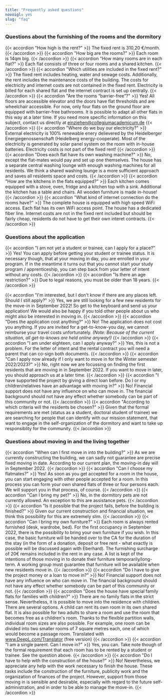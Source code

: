 ```yaml
---
title: "Frequently asked questions"
novoigl: yes
slug: "faq"
---
```



### Questions about the furnishing of the rooms and the dormitory

{{< accordion "How high is the rent?" >}}
The fixed rent is 310,20 €/month.
{{< /accordion >}}
{{< accordion "How big are the rooms?" >}}
Each room is 14qm big.
{{< /accordion >}}
{{< accordion "How many rooms are in each flat?" >}}
Each flat consists of three or four rooms and a shared kitchen.
{{< /accordion >}}
{{< accordion "Which utilities are included in the fixed rent?" >}}
The fixed rent includes heating, water and sewage costs. Additionally, the rent includes the maintenance costs of the building. The costs for electricity and internet costs are not contained in the fixed rent. Electricity is billed for each shared flat and the internet contract is set up centrally.
{{< /accordion >}}
{{< accordion "Are the rooms “barrier-free”?" >}}
Yes! All floors are accessible elevator and the doors have flat thresholds and are wheelchair accessible. For now, only four flats on the ground floor are equipped with barrier-free bathrooms. It is possible to adapt all other flats in this way at a later time. If you need more specific information on this subject, contact us directly at einziehen@collegiumacademicum.de
{{< /accordion >}}
{{< accordion "Where do we buy our electricity?" >}}
External electricity is 100% renewable enery delievered by the Heidelberger Energiegenossenschaft (Heidelberg energy-cooperate). Most of the electricity is generated by solar panel system on the room with in-house batteries. Electricity costs is not part of the fixed rent!
{{< /accordion >}}
{{< accordion "Does each flat have its own washing machine?" >}}
No, except the flat-mates would pay and set up one themselves. The house has a separate central washing lounge with enough washing machines for all residents. We think a shared washing lounge is a more sufficient approach and saves all residents space and costs.
{{< /accordion >}}
{{< accordion "How are the kitchens in the flats equipped?" >}}
Each kitchen comes equipped with a stove, oven, fridge and a kitchen top with a sink. Additional the kitchen has a table and chairs. All wooden furniture is made in-house!
{{< /accordion >}}
{{< accordion "What kind of internet connection do the rooms have?" >}}
The complete house is equipped with high speed WiFi access. Each flat has its own WiFi access point. The house has a dedicated fiber line. Internet costs are not in the fixed rent included but should be fairly cheap, residents do not have to get their own interet contracts.
{{< /accordion >}}

### Questions about the application

{{< accordion "I am not yet a student or trainee, can I apply for a place?" >}}
Yes! You can apply before getting your student or trainee status. It is necessary though, that at your moving in day, you are enrolled in your program. If in the meantime it turns out that you cannot start your study program / apprenticeship, you can step back from your letter of intent without any costs.
{{< /accordion >}}
{{< accordion "Is there an age restriction?" >}}
Due to legal reasons, you must be older than 18 years.
{{< /accordion >}}

{{< accordion "I'm interested, but I don't know if there are any places left. Should I still apply?" >}}
Yes, we are still looking for a few new residents for the move-in in September 2022! So get to the keyboard and send us your application! We would also be happy if you told other people about us who might also be interested in moving in.
{{< /accordion >}}
{{< accordion "Does the application cost anything?" >}}
No! The application does not cost you anything. If you are invited for a get-to-know-you day, we cannot reimburse your travel costs unfortunately. *(Note: Because of the current situation, all get-to-knows are held online anyway!)*
{{< /accordion >}}
{{< accordion "I am under eighteen, can I apply anyway?" >}}
Yes, this is not a problem. For the letter of intent and the rental contract you will need a parent that can co-sign both documents.
{{< /accordion >}}
{{< accordion "Can I apply now already if I only want to move in for the Winter semester 2022/2023?" >}}
No, right now we are focussing on finding the first residents that are moving in in September 2022. If you want to move in later, you should approach us at a later time.
{{< /accordion >}}
{{< accordion "I have supported the project by giving a direct loan before. Do I or my children/relatives have an advantage with moving in?" >}}
No! Financial support does not have any influence on who can move in. The financial background should not have any effect whether somebody  can be part of this community or not.
{{< /accordion >}}
{{< accordion "According to which criteria will the residents be chosen?" >}}
Given that the formal requirements are met (status as a student, doctoral student of trainee) we are searching for people that can identify with our mission statement, that want to engage in the self-organization of the dormitory and want to take up responsiblity for the community.
{{< /accordion >}}

### Questions about moving in and the living together

{{< accordion "When can I first move in into the building?" >}}
As we are currently constructing the building, we can sadly not guarantee are precise fixed moving in date. According to our current plan, the moving-in day will in September 2022.
{{< /accordion >}}
{{< accordion "Can I choose my flatmates?" >}}
Yes! As soon as you get accepted for a room in the house, you can start engaging with other people accepted for a room. In this process you can form your own shared flats of three or four persons each. We will support you in that process, of course.
{{< /accordion >}}
{{< accordion "Can I bring my pet?" >}}
No, in the dormitory pets are not currently allowed. An exception to this are assistance pets.
{{< /accordion >}}
{{< accordion "Is it possible that the project fails, before the building is finished?" >}}
Given our current construction and financial situation, we think this possibility for this are extremely slim.
{{< /accordion >}}
{{< accordion "Can I bring my own furniture?" >}}
Each room is always rented furnished (desk, wardrobe, bed). For the first occupancy in September 2022, there is the possibility to bring your own furniture if you wish. In this case, the basic furniture will be handed over to the CA for the duration of the stay (in the form of a donation, deposit or free rent - what exactly is possible will be discussed again with Eberhard). The furnishing surcharge of 20€ remains included in the rent in any case. A list is kept of the intentions of those moving in to donate their furniture temporarily/long-term. A working group must guarantee that furniture will be available when new residents move in.
{{< /accordion >}}
{{< accordion "Do I have to give the project money or a loan to move in?" >}}
No! Financial support does not have any influence on who can move in. The financial background should not have any effect whether somebody  can be part of this community or not.
{{< /accordion >}}
{{< accordion "Does the house have special family flats for families with children?" >}}
There are no family flats in the strict sense. Nevertheless, it is possible to move into the residence with children. There are several options. A child can rent its own room in its own shared flat. It is also possible for two adults to share a room and use the room that becomes free as a children's room. Thanks to the flexible partition walls, individual room sizes are also possible. For example, one room can be divided into two smaller rooms of 7 square metres each, one of which would become a passage room.
Translated with www.DeepL.com/Translator (free version)
{{< /accordion >}}
{{< accordion "I am a single parent. Can I move in?" >}}
Yes, you can. Take note though of the formal requirement that each room has to be rented by a student or trainee. See the question above.
{{< /accordion >}}
{{< accordion "Do I have to help with the construction of the house?" >}}
No! Nevertheless, we appreciate any help with the work necessary to finish the house. These tasks include the construction of the furniture, publicity work and the organization of finances of the project. However, support from those moving in is sensible and desirable, especially with regard to the future self-administration, and in order to be able to manage the move-in.
{{< /accordion >}}
